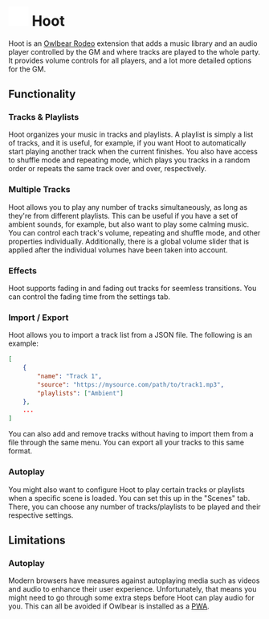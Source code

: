 # <img src="https://raw.githubusercontent.com/ArmindoFlores/hoot/main/public/icon.svg" width="40"> Hoot

Hoot is an [Owlbear Rodeo](https://owlbear.rodeo) extension that adds a music library and an audio player controlled by the GM and where tracks are played to the whole party. It provides volume controls for all players, and a lot more detailed options for the GM.

## Functionality
### Tracks & Playlists
Hoot organizes your music in tracks and playlists. A playlist is simply a list of tracks, and it is useful, for example, if you want Hoot to automatically start playing another track when the current finishes. You also have access to shuffle mode and repeating mode, which plays you tracks in a random order or repeats the same track over and over, respectively.

### Multiple Tracks
Hoot allows you to play any number of tracks simultaneously, as long as they're from different playlists. This can be useful if you have a set of ambient sounds, for example, but also want to play some calming music. You can control each track's volume, repeating and shuffle mode, and other properties individually. Additionally, there is a global volume slider that is applied after the individual volumes have been taken into account.

### Effects
Hoot supports fading in and fading out tracks for seemless transitions. You can control the fading time from the settings tab.

### Import / Export
Hoot allows you to import a track list from a JSON file. The following is an example:

```json
[
    {
        "name": "Track 1",
        "source": "https://mysource.com/path/to/track1.mp3",
        "playlists": ["Ambient"]
    },
    ...
]
```

You can also add and remove tracks without having to import them from a file through the same menu. You can export all your tracks to this same format.

### Autoplay
You might also want to configure Hoot to play certain tracks or playlists when a specific scene is loaded. You can set this up in the "Scenes" tab. There, you can choose any number of tracks/playlists to be played and their respective settings.


## Limitations
### Autoplay
Modern browsers have measures against autoplaying media such as videos and audio to enhance their user experience. Unfortunately, that means you might need to go through some extra steps before Hoot can play audio for you. This can all be avoided if Owlbear is installed as a [PWA](https://developer.mozilla.org/en-US/docs/Web/Progressive_web_apps).
